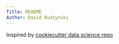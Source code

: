 ```yaml
---
Title: README
Author: David Budzynski
---
```


Inspired by [cookiecutter data science repo](https://github.com/drivendata/cookiecutter-data-science)
